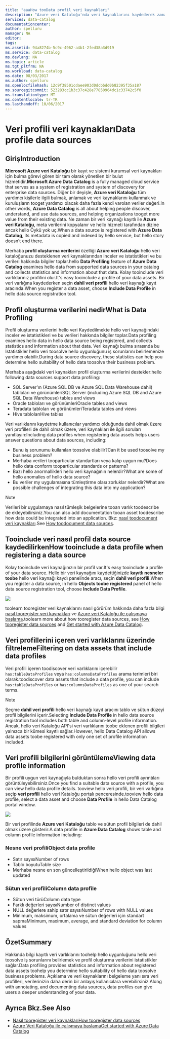 ```yaml
---
title: "aaaHow tooData profil veri kaynakları"
description: "Azure veri Kataloğu'nda veri kaynaklarını kaydederek zaman tooinclude tablo ve sütun düzeyi verileri nasıl profilleri ve toouse veri toounderstand veri kaynaklarını nasıl profilleri vurgulama nasıl-tooarticle."
services: data-catalog
documentationcenter: 
author: spelluru
manager: NA
editor: 
tags: 
ms.assetid: 94a8274b-5c9c-4962-a4b1-2fed38a3d919
ms.service: data-catalog
ms.devlang: NA
ms.topic: article
ms.tgt_pltfrm: NA
ms.workload: data-catalog
ms.date: 08/03/2017
ms.author: spelluru
ms.openlocfilehash: 12c9f38501cdaee903d0dcbbdd0b82395f35a187
ms.sourcegitcommit: 523283cc1b3c37c428e77850964dc1c33742c5f0
ms.translationtype: MT
ms.contentlocale: tr-TR
ms.lasthandoff: 10/06/2017
---
```

# <a name="data-profile-data-sources"></a><span data-ttu-id="44ae9-103">Veri profili veri kaynakları</span><span class="sxs-lookup"><span data-stu-id="44ae9-103">Data profile data sources</span></span>
## <a name="introduction"></a><span data-ttu-id="44ae9-104">Giriş</span><span class="sxs-lookup"><span data-stu-id="44ae9-104">Introduction</span></span>
<span data-ttu-id="44ae9-105">**Microsoft Azure veri Kataloğu** bir kayıt ve sistemi kurumsal veri kaynakları için bulma görevi gören bir tam olarak yönetilen bir bulut hizmetidir.</span><span class="sxs-lookup"><span data-stu-id="44ae9-105">**Microsoft Azure Data Catalog** is a fully managed cloud service that serves as a system of registration and system of discovery for enterprise data sources.</span></span> <span data-ttu-id="44ae9-106">Diğer bir deyişle, **Azure veri Kataloğu** tüm yardımcı kişilerle ilgili bulmak, anlamak ve veri kaynaklarını kullanmak ve kuruluşların tooget yardımcı olacak daha fazla kendi varolan veriler değeri.</span><span class="sxs-lookup"><span data-stu-id="44ae9-106">In other words, **Azure Data Catalog** is all about helping people discover, understand, and use data sources, and helping organizations tooget more value from their existing data.</span></span> <span data-ttu-id="44ae9-107">Ne zaman bir veri kaynağı kayıtlı ile **Azure veri Kataloğu**, meta verilerini kopyalanır ve hello hizmeti tarafından dizine ancak hello Öykü yok uç.</span><span class="sxs-lookup"><span data-stu-id="44ae9-107">When a data source is registered with **Azure Data Catalog**, its metadata is copied and indexed by hello service, but hello story doesn’t end there.</span></span>

<span data-ttu-id="44ae9-108">Merhaba **profil oluşturma verilerini** özelliği **Azure veri Kataloğu** hello veri kataloğunuzu desteklenen veri kaynaklarından inceler ve istatistikleri ve bu verileri hakkında bilgiler toplar.</span><span class="sxs-lookup"><span data-stu-id="44ae9-108">hello **Data Profiling** feature of **Azure Data Catalog** examines hello data from supported data sources in your catalog and collects statistics and information about that data.</span></span> <span data-ttu-id="44ae9-109">Kolay tooinclude veri varlıklarınız profilini olur.</span><span class="sxs-lookup"><span data-stu-id="44ae9-109">It's easy tooinclude a profile of your data assets.</span></span> <span data-ttu-id="44ae9-110">Bir veri varlığına kaydederken seçin **dahil veri profili** hello veri kaynağı kayıt aracında.</span><span class="sxs-lookup"><span data-stu-id="44ae9-110">When you register a data asset, choose **Include Data Profile** in hello data source registration tool.</span></span>

## <a name="what-is-data-profiling"></a><span data-ttu-id="44ae9-111">Profil oluşturma verilerini nedir</span><span class="sxs-lookup"><span data-stu-id="44ae9-111">What is Data Profiling</span></span>
<span data-ttu-id="44ae9-112">Profil oluşturma verilerini hello veri Kaydedilmekte hello veri kaynağındaki inceler ve istatistikleri ve bu verileri hakkında bilgiler toplar.</span><span class="sxs-lookup"><span data-stu-id="44ae9-112">Data profiling examines hello data in hello data source being registered, and collects statistics and information about that data.</span></span> <span data-ttu-id="44ae9-113">Veri kaynağı bulma sırasında bu İstatistikler hello veri toosolve hello uygunluğunu iş sorunlarını belirlemenize yardımcı olabilir.</span><span class="sxs-lookup"><span data-stu-id="44ae9-113">During data source discovery, these statistics can help you determine hello suitability of hello data toosolve their business problem.</span></span>

<!-- In [How toodiscover data sources](data-catalog-how-to-discover.md), you learn about **Azure Data Catalog's** extensive search capabilities including searching for data assets that have a profile. See [How tooinclude a data profile when registering a data source](#howto). -->

<span data-ttu-id="44ae9-114">Merhaba aşağıdaki veri kaynakları profil oluşturma verilerini destekler:</span><span class="sxs-lookup"><span data-stu-id="44ae9-114">hello following data sources support data profiling:</span></span>

* <span data-ttu-id="44ae9-115">SQL Server'ın (Azure SQL DB ve Azure SQL Data Warehouse dahil) tabloları ve görünümleri</span><span class="sxs-lookup"><span data-stu-id="44ae9-115">SQL Server (including Azure SQL DB and Azure SQL Data Warehouse) tables and views</span></span>
* <span data-ttu-id="44ae9-116">Oracle tabloları ve görünümleri</span><span class="sxs-lookup"><span data-stu-id="44ae9-116">Oracle tables and views</span></span>
* <span data-ttu-id="44ae9-117">Teradata tabloları ve görünümleri</span><span class="sxs-lookup"><span data-stu-id="44ae9-117">Teradata tables and views</span></span>
* <span data-ttu-id="44ae9-118">Hive tabloları</span><span class="sxs-lookup"><span data-stu-id="44ae9-118">Hive tables</span></span>

<span data-ttu-id="44ae9-119">Veri varlıklarını kaydetme kullanıcılar yardımcı olduğunda dahil olmak üzere veri profilleri de dahil olmak üzere, veri kaynakları ile ilgili soruları yanıtlayın:</span><span class="sxs-lookup"><span data-stu-id="44ae9-119">Including data profiles when registering data assets helps users answer questions about data sources, including:</span></span>

* <span data-ttu-id="44ae9-120">Bunu iş sorunumu kullanılan toosolve olabilir?</span><span class="sxs-lookup"><span data-stu-id="44ae9-120">Can it be used toosolve my business problem?</span></span>
* <span data-ttu-id="44ae9-121">Merhaba verileri tooparticular standartları veya kalıp uygun mu?</span><span class="sxs-lookup"><span data-stu-id="44ae9-121">Does hello data conform tooparticular standards or patterns?</span></span>
* <span data-ttu-id="44ae9-122">Bazı hello anormallikleri hello veri kaynağının nelerdir?</span><span class="sxs-lookup"><span data-stu-id="44ae9-122">What are some of hello anomalies of hello data source?</span></span>
* <span data-ttu-id="44ae9-123">Bu veriler my uygulamasına tümleştirme olası zorluklar nelerdir?</span><span class="sxs-lookup"><span data-stu-id="44ae9-123">What are possible challenges of integrating this data into my application?</span></span>

> [!NOTE]
> <span data-ttu-id="44ae9-124">Verileri bir uygulamaya nasıl tümleşik belgelerine tooan varlık toodescribe de ekleyebilirsiniz.</span><span class="sxs-lookup"><span data-stu-id="44ae9-124">You can also add documentation tooan asset toodescribe how data could be integrated into an application.</span></span> <span data-ttu-id="44ae9-125">Bkz: [nasıl toodocument veri kaynakları](data-catalog-how-to-documentation.md).</span><span class="sxs-lookup"><span data-stu-id="44ae9-125">See [How toodocument data sources](data-catalog-how-to-documentation.md).</span></span>
>
>

<a name="howto"/>

## <a name="how-tooinclude-a-data-profile-when-registering-a-data-source"></a><span data-ttu-id="44ae9-126">Tooinclude veri nasıl profil data source kaydedilirken</span><span class="sxs-lookup"><span data-stu-id="44ae9-126">How tooinclude a data profile when registering a data source</span></span>
<span data-ttu-id="44ae9-127">Kolay tooinclude veri kaynağınızın bir profil var.</span><span class="sxs-lookup"><span data-stu-id="44ae9-127">It's easy tooinclude a profile of your data source.</span></span> <span data-ttu-id="44ae9-128">Hello bir veri kaynağını kaydettiğinizde **kayıtlı nesneler toobe** hello veri kaynağı kaydı panelinde aracı, seçin **dahil veri profili**.</span><span class="sxs-lookup"><span data-stu-id="44ae9-128">When you register a data source, in hello **Objects toobe registered** panel of hello data source registration tool, choose **Include Data Profile**.</span></span>

![](media/data-catalog-data-profile/data-catalog-register-profile.png)

<span data-ttu-id="44ae9-129">toolearn tooregister veri kaynaklarını nasıl görürüm hakkında daha fazla bilgi [nasıl tooregister veri kaynakları](data-catalog-how-to-register.md) ve [Azure veri Kataloğu ile çalışmaya başlama](data-catalog-get-started.md).</span><span class="sxs-lookup"><span data-stu-id="44ae9-129">toolearn more about how tooregister data sources, see [How tooregister data sources](data-catalog-how-to-register.md) and [Get started with Azure Data Catalog](data-catalog-get-started.md).</span></span>

## <a name="filtering-on-data-assets-that-include-data-profiles"></a><span data-ttu-id="44ae9-130">Veri profillerini içeren veri varlıklarını üzerinde filtreleme</span><span class="sxs-lookup"><span data-stu-id="44ae9-130">Filtering on data assets that include data profiles</span></span>
<span data-ttu-id="44ae9-131">Veri profili içeren toodiscover veri varlıklarını içerebilir `has:tableDataProfiles` veya `has:columnsDataProfiles` arama terimleri biri olarak.</span><span class="sxs-lookup"><span data-stu-id="44ae9-131">toodiscover data assets that include a data profile, you can include `has:tableDataProfiles` or `has:columnsDataProfiles` as one of your search terms.</span></span>

> [!NOTE]
> <span data-ttu-id="44ae9-132">Seçme **dahil veri profili** hello veri kaynağı kayıt aracını tablo ve sütun düzeyi profil bilgilerini içerir.</span><span class="sxs-lookup"><span data-stu-id="44ae9-132">Selecting **Include Data Profile** in hello data source registration tool includes both table and column-level profile information.</span></span> <span data-ttu-id="44ae9-133">Ancak, hello veri Kataloğu API'si veri varlıklarını toobe eklenen profili bilgileri yalnızca bir kümesi kayıtlı sağlar.</span><span class="sxs-lookup"><span data-stu-id="44ae9-133">However, hello Data Catalog API allows data assets toobe registered with only one set of profile information included.</span></span>
>
>

## <a name="viewing-data-profile-information"></a><span data-ttu-id="44ae9-134">Veri profili bilgilerini görüntüleme</span><span class="sxs-lookup"><span data-stu-id="44ae9-134">Viewing data profile information</span></span>
<span data-ttu-id="44ae9-135">Bir profili uygun veri kaynağıyla bulduktan sonra hello veri profili ayrıntıları görüntüleyebilirsiniz.</span><span class="sxs-lookup"><span data-stu-id="44ae9-135">Once you find a suitable data source with a profile, you can view hello data profile details.</span></span> <span data-ttu-id="44ae9-136">tooview hello veri profili, bir veri varlığına seçip **veri profili** hello veri Kataloğu portalı penceresinde.</span><span class="sxs-lookup"><span data-stu-id="44ae9-136">tooview hello data profile, select a data asset and choose **Data Profile** in hello Data Catalog portal window.</span></span>

![](media/data-catalog-data-profile/data-catalog-view.png)

<span data-ttu-id="44ae9-137">Bir veri profilinde **Azure veri Kataloğu** tablo ve sütun profil bilgileri de dahil olmak üzere gösterir:</span><span class="sxs-lookup"><span data-stu-id="44ae9-137">A data profile in **Azure Data Catalog** shows table and column profile information including:</span></span>

### <a name="object-data-profile"></a><span data-ttu-id="44ae9-138">Nesne veri profili</span><span class="sxs-lookup"><span data-stu-id="44ae9-138">Object data profile</span></span>
* <span data-ttu-id="44ae9-139">Satır sayısı</span><span class="sxs-lookup"><span data-stu-id="44ae9-139">Number of rows</span></span>
* <span data-ttu-id="44ae9-140">Tablo boyutu</span><span class="sxs-lookup"><span data-stu-id="44ae9-140">Table size</span></span>
* <span data-ttu-id="44ae9-141">Merhaba nesne en son güncelleştirildiği</span><span class="sxs-lookup"><span data-stu-id="44ae9-141">When hello object was last updated</span></span>

### <a name="column-data-profile"></a><span data-ttu-id="44ae9-142">Sütun veri profili</span><span class="sxs-lookup"><span data-stu-id="44ae9-142">Column data profile</span></span>
* <span data-ttu-id="44ae9-143">Sütun veri türü</span><span class="sxs-lookup"><span data-stu-id="44ae9-143">Column data type</span></span>
* <span data-ttu-id="44ae9-144">Farklı değerleri sayısı</span><span class="sxs-lookup"><span data-stu-id="44ae9-144">Number of distinct values</span></span>
* <span data-ttu-id="44ae9-145">NULL değerlere sahip satır sayısı</span><span class="sxs-lookup"><span data-stu-id="44ae9-145">Number of rows with NULL values</span></span>
* <span data-ttu-id="44ae9-146">Minimum, maksimum, ortalama ve sütun değerleri için standart sapma</span><span class="sxs-lookup"><span data-stu-id="44ae9-146">Minimum, maximum, average, and standard deviation for column values</span></span>

## <a name="summary"></a><span data-ttu-id="44ae9-147">Özet</span><span class="sxs-lookup"><span data-stu-id="44ae9-147">Summary</span></span>
<span data-ttu-id="44ae9-148">Hakkında bilgi kayıtlı veri varlıklarını toohelp hello uygunluğunu hello veri toosolve iş sorunlarını belirlemek ve profil oluşturma verilerini istatistikler sağlar.</span><span class="sxs-lookup"><span data-stu-id="44ae9-148">Data profiling provides statistics and information about registered data assets toohelp you determine hello suitability of hello data toosolve business problems.</span></span> <span data-ttu-id="44ae9-149">Açıklama ve veri kaynaklarını belgeleme yanı sıra veri profilleri, verilerinizin daha derin bir anlayış kullanıcılara verebilirsiniz.</span><span class="sxs-lookup"><span data-stu-id="44ae9-149">Along with annotating, and documenting data sources, data profiles can give users a deeper understanding of your data.</span></span>

## <a name="see-also"></a><span data-ttu-id="44ae9-150">Ayrıca Bkz.</span><span class="sxs-lookup"><span data-stu-id="44ae9-150">See Also</span></span>
* [<span data-ttu-id="44ae9-151">Nasıl tooregister veri kaynakları</span><span class="sxs-lookup"><span data-stu-id="44ae9-151">How tooregister data sources</span></span>](data-catalog-how-to-register.md)
* [<span data-ttu-id="44ae9-152">Azure Veri Kataloğu ile çalışmaya başlama</span><span class="sxs-lookup"><span data-stu-id="44ae9-152">Get started with Azure Data Catalog</span></span>](data-catalog-get-started.md)

